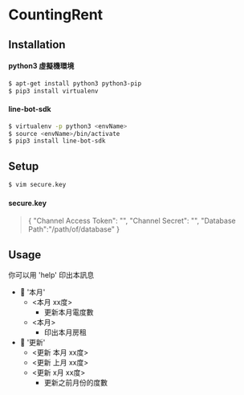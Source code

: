 # CountingRent

## Installation
#### python3 虛擬機環境
```sh
$ apt-get install python3 python3-pip
$ pip3 install virtualenv
```
#### line-bot-sdk
```sh
$ virtualenv -p python3 <envName>
$ source <envName>/bin/activate
$ pip3 install line-bot-sdk
```
## Setup
```sh
$ vim secure.key
```
#### secure.key
> {
>    "Channel Access Token": "",
>    "Channel Secret": "",
>    "Database Path":"/path/of/database"
> }

## Usage
你可以用 'help' 印出本訊息
- 📌  '本月'
  - <本月 xx度>
    - 更新本月電度數
  - <本月>
    - 印出本月房租
- 📌  '更新'
  - <更新 本月 xx度>
  - <更新 上月 xx度>
  - <更新 x月 xx度>
    - 更新之前月份的度數

